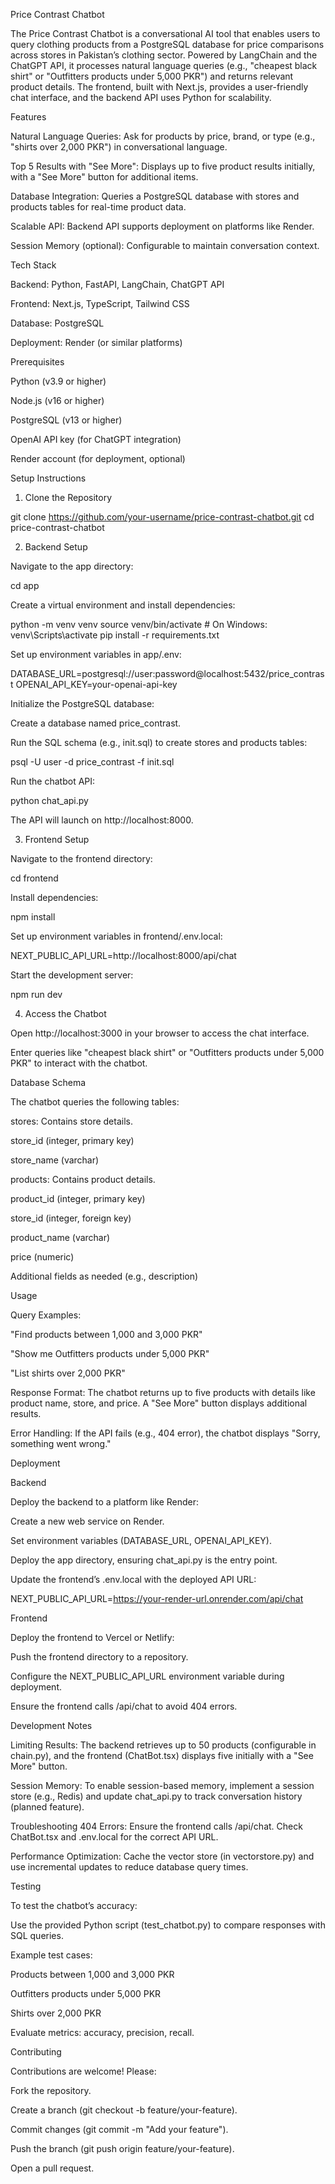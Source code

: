 Price Contrast Chatbot

The Price Contrast Chatbot is a conversational AI tool that enables users to query clothing products from a PostgreSQL database for price comparisons across stores in Pakistan’s clothing sector. Powered by LangChain and the ChatGPT API, it processes natural language queries (e.g., "cheapest black shirt" or "Outfitters products under 5,000 PKR") and returns relevant product details. The frontend, built with Next.js, provides a user-friendly chat interface, and the backend API uses Python for scalability.

Features





Natural Language Queries: Ask for products by price, brand, or type (e.g., "shirts over 2,000 PKR") in conversational language.



Top 5 Results with "See More": Displays up to five product results initially, with a "See More" button for additional items.



Database Integration: Queries a PostgreSQL database with stores and products tables for real-time product data.



Scalable API: Backend API supports deployment on platforms like Render.



Session Memory (optional): Configurable to maintain conversation context.

Tech Stack





Backend: Python, FastAPI, LangChain, ChatGPT API



Frontend: Next.js, TypeScript, Tailwind CSS



Database: PostgreSQL



Deployment: Render (or similar platforms)

Prerequisites





Python (v3.9 or higher)



Node.js (v16 or higher)



PostgreSQL (v13 or higher)



OpenAI API key (for ChatGPT integration)



Render account (for deployment, optional)

Setup Instructions

1. Clone the Repository

git clone https://github.com/your-username/price-contrast-chatbot.git
cd price-contrast-chatbot

2. Backend Setup





Navigate to the app directory:

cd app



Create a virtual environment and install dependencies:

python -m venv venv
source venv/bin/activate  # On Windows: venv\Scripts\activate
pip install -r requirements.txt



Set up environment variables in app/.env:

DATABASE_URL=postgresql://user:password@localhost:5432/price_contrast
OPENAI_API_KEY=your-openai-api-key



Initialize the PostgreSQL database:





Create a database named price_contrast.



Run the SQL schema (e.g., init.sql) to create stores and products tables:

psql -U user -d price_contrast -f init.sql



Run the chatbot API:

python chat_api.py

The API will launch on http://localhost:8000.

3. Frontend Setup





Navigate to the frontend directory:

cd frontend



Install dependencies:

npm install



Set up environment variables in frontend/.env.local:

NEXT_PUBLIC_API_URL=http://localhost:8000/api/chat



Start the development server:

npm run dev

4. Access the Chatbot





Open http://localhost:3000 in your browser to access the chat interface.



Enter queries like "cheapest black shirt" or "Outfitters products under 5,000 PKR" to interact with the chatbot.

Database Schema

The chatbot queries the following tables:





stores: Contains store details.





store_id (integer, primary key)



store_name (varchar)



products: Contains product details.





product_id (integer, primary key)



store_id (integer, foreign key)



product_name (varchar)



price (numeric)



Additional fields as needed (e.g., description)

Usage





Query Examples:





"Find products between 1,000 and 3,000 PKR"



"Show me Outfitters products under 5,000 PKR"



"List shirts over 2,000 PKR"



Response Format: The chatbot returns up to five products with details like product name, store, and price. A "See More" button displays additional results.



Error Handling: If the API fails (e.g., 404 error), the chatbot displays "Sorry, something went wrong."

Deployment

Backend





Deploy the backend to a platform like Render:





Create a new web service on Render.



Set environment variables (DATABASE_URL, OPENAI_API_KEY).



Deploy the app directory, ensuring chat_api.py is the entry point.



Update the frontend’s .env.local with the deployed API URL:

NEXT_PUBLIC_API_URL=https://your-render-url.onrender.com/api/chat

Frontend





Deploy the frontend to Vercel or Netlify:





Push the frontend directory to a repository.



Configure the NEXT_PUBLIC_API_URL environment variable during deployment.



Ensure the frontend calls /api/chat to avoid 404 errors.

Development Notes





Limiting Results: The backend retrieves up to 50 products (configurable in chain.py), and the frontend (ChatBot.tsx) displays five initially with a "See More" button.



Session Memory: To enable session-based memory, implement a session store (e.g., Redis) and update chat_api.py to track conversation history (planned feature).



Troubleshooting 404 Errors: Ensure the frontend calls /api/chat. Check ChatBot.tsx and .env.local for the correct API URL.



Performance Optimization: Cache the vector store (in vectorstore.py) and use incremental updates to reduce database query times.

Testing

To test the chatbot’s accuracy:





Use the provided Python script (test_chatbot.py) to compare responses with SQL queries.



Example test cases:





Products between 1,000 and 3,000 PKR



Outfitters products under 5,000 PKR



Shirts over 2,000 PKR



Evaluate metrics: accuracy, precision, recall.

Contributing

Contributions are welcome! Please:





Fork the repository.



Create a branch (git checkout -b feature/your-feature).



Commit changes (git commit -m "Add your feature").



Push the branch (git push origin feature/your-feature).



Open a pull request.

